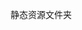 <!--
 * @Author: aspnmy support@e2bank.cn
 * @Date: 2024-08-30 11:11:41
 * @LastEditors: aspnmy support@e2bank.cn
 * @LastEditTime: 2024-08-30 11:17:46
 * @FilePath: \docker-hube:\github\test-1\certd_dns1\app\asssit\readme.md
-->
静态资源文件夹